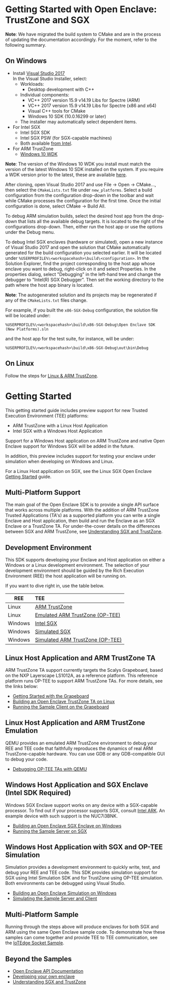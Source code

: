 Getting Started with Open Enclave: TrustZone and SGX
=========================================

**Note**: We have migrated the build system to CMake and are in the process of
updating the documentation accordingly. For the moment, refer to the following
summary.

## On Windows

- Install [Visual Studio 2017](https://visualstudio.microsoft.com/downloads/)  
  In the Visual Studio Installer, select:
  - Workloads:
    - Desktop development with C++
  - Individual components:
    - VC++ 2017 version 15.9 v14.19 Libs for Spectre (ARM)
    - VC++ 2017 version 15.9 v14.19 Libs for Spectre (x86 and x64)
    - Visual C++ tools for CMake
    - Windows 10 SDK (10.0.16299 or later)
  - The installer may automatically select dependent items.
- For Intel SGX
  - Intel SGX SDK
  - Intel SGX PSW (for SGX-capable machines)
  - Both available [from Intel](https://software.intel.com/en-us/sgx-sdk/download).
- For ARM TrustZone
  - [Windows 10 WDK](https://docs.microsoft.com/en-us/windows-hardware/drivers/download-the-wdk)
  
**Note**: The version of the Windows 10 WDK you install must match the version
of the latest Windows 10 SDK installed on the system. If you require a WDK
version prior to the latest, these are available
[here](https://docs.microsoft.com/en-us/windows-hardware/drivers/other-wdk-downloads).

After cloning, open Visual Studio 2017 and use File -> Open -> CMake...,
then select the `CMakeLists.txt` file under `new_platforms`.
Select a build configuration from the configuration drop-down in the toolbar
and wait while CMake processes the configuration for the first time.
Once the initial configuration is done, select CMake -> Build All.

To debug ARM simulation builds, select the desired host app from the drop-down
that lists all the available debug targets. It is located to the right of the
configurations drop-down. Then, either run the host app or use the options
under the Debug menu.

To debug Intel SGX enclaves (hardware or simulated), open a new instance of
Visual Studio 2017 and open the solution that CMake automatically generated
for the build configuration you selected earlier. It will be located under
`%USERPROFILE%\<workspacehash>\build\<configuration>`. In the Solution
Explorer, find the project corresponding to the host app whose enclave you
want to debug, right-click on it and select Properties. In the properties dialog,
select "Debugging" in the left-hand tree and change the debugger to "Intel(R) SGX Debugger".
Then set the working directory to the path where the host app binary is located.

**Note**: The autogenerated solution and its projects may be regenerated if any
of the `CMakeLists.txt` files change.

For example, if you built the `x86-SGX-Debug` configuration, the solution file
will be located under:

`%USERPROFILE%\<workspacehash>\build\x86-SGX-Debug\Open Enclave SDK (New Platforms).sln`

and the host app for the test suite, for instance, will be under:

`%USERPROFILE%\<workspacehash>\build\x86-SGX-Debug\out\bin\Debug`

## On Linux

Follow the steps for [Linux & ARM TrustZone](linux_arm_dev.md).

# Getting Started

This getting started guide includes preview support for new Trusted Execution Environment (TEE) platforms:

* ARM TrustZone with a Linux Host Application
* Intel SGX with a Windows Host Application

Support for a Windows Host application on ARM TrustZone and native Open Enclave support for Windows SGX will be added in the future.

In addition, this preview includes support for testing your enclave under simulation when developing on Windows and Linux. 

For a Linux Host application on SGX, see the Linux SGX Open Enclave [Getting Started](../../docs/GettingStartedDocs/GettingStarted.md) guide.

## Multi-Platform Support

The main goal of the Open Enclave SDK is to provide a single API surface that works across multiple platforms.
With the addition of ARM TrustZone Trusted Applications (TA's) as a supported platform
you can write a single Enclave and Host application,
then build and run the Enclave as an SGX Enclave or a TrustZone TA. 
For under-the-cover details on the differences between SGX and ARM TrustZone, see [Understanding SGX and TrustZone](sgx_trustzone_arch.md).

## Development Environment

This SDK supports developing your Enclave and Host application on either a Windows or a Linux development environment. 
The selection of your development environment should be guided by the Rich Execution Environment (REE) the host application will be running on. 

If you want to dive right in, use the table below.

| REE     | TEE                                                                  |
| ------- | :------------------------------------------------------------------- |
| Linux   | [ARM TrustZone](linux_arm_dev.md)                                    |
| Linux   | [Emulated ARM TrustZone (OP-TEE)](ta_debugging_qemu.md)              |
| Windows | [Intel SGX](win_sgx_dev.md)                                          |
| Windows | [Simulated SGX](win_sgx_dev.md#sgx-simulation)                       |
| Windows | [Simulated ARM TrustZone (OP-TEE)](win_sgx_dev.md#op-tee-simulation) |

## Linux Host Application and ARM TrustZone TA

ARM TrustZone TA support currently targets the Scalys Grapeboard, based on the NXP Layerscape LS1012A, as a reference platform. 
This reference platform runs OP-TEE to support ARM TrustZone TAs. For more details, see the links below: 

* [Getting Started with the Grapeboard](grapeboard.md)
* [Building an Open Enclave TrustZone TA on Linux](linux_arm_dev.md)
* [Running the Sample Client on the Grapeboard](sample_sockets.md#building-for-grapeboard)

## Linux Host Application and ARM TrustZone Emulation

QEMU provides an emulated ARM TrustZone environment to debug your REE and TEE
code that faithfully reproduces the dynamics of real ARM TrustZone-capable
hardware. You can use GDB or any GDB-compatible GUI to debug your code.

* [Debugging OP-TEE TAs with QEMU](ta_debugging_qemu.md)

## Windows Host Application and SGX Enclave (Intel SDK Required)

Windows SGX Enclave support works on any device with a SGX-capable processor.
To find out if your processor supports SGX, consult [Intel ARK](https://ark.intel.com). An example device with such support is the NUC7i3BNK.

* [Building an Open Enclave SGX Enclave on Windows](win_sgx_dev.md)
* [Running the Sample Server on SGX](sample_sockets.md#building-for-sgx)

## Windows Host Application with SGX and OP-TEE Simulation

Simulation provides a development environment to quickly write, test, and debug your REE and TEE code. 
This SDK provides simulation support for SGX using Intel Simulation SDK and for TrustZone using OP-TEE simulation.
Both environments can be debugged using Visual Studio.

* [Building an Open Enclave Simulation on Windows](win_sgx_dev.md#simulation)
* [Simulating the Sample Server and Client](sample_sockets.md#building-for-simulation)

## Multi-Platform Sample

Running through the steps above will produce enclaves for both SGX and ARM using the same Open Enclave sample code.
To demonstrate how these samples can come together and provide TEE to TEE communication, see the [IoTEdge Socket Sample](sample_edge_sockets.md).

## Beyond the Samples
* [Open Enclave API Documentation](openenclaveapi.md)
* [Developing your own enclave](new_platform_dev.md)
* [Understanding SGX and TrustZone](sgx_trustzone_arch.md)

